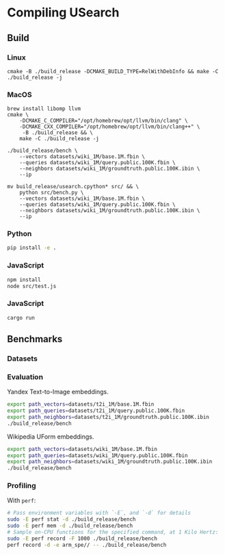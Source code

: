 # Compiling USearch

## Build

### Linux

```
cmake -B ./build_release -DCMAKE_BUILD_TYPE=RelWithDebInfo && make -C ./build_release -j
```

### MacOS

```
brew install libomp llvm
cmake \
    -DCMAKE_C_COMPILER="/opt/homebrew/opt/llvm/bin/clang" \
    -DCMAKE_CXX_COMPILER="/opt/homebrew/opt/llvm/bin/clang++" \
     -B ./build_release && \
    make -C ./build_release -j

./build_release/bench \
    --vectors datasets/wiki_1M/base.1M.fbin \
    --queries datasets/wiki_1M/query.public.100K.fbin \
    --neighbors datasets/wiki_1M/groundtruth.public.100K.ibin \
    --ip

mv build_release/usearch.cpython* src/ && \
    python src/bench.py \
    --vectors datasets/wiki_1M/base.1M.fbin \
    --queries datasets/wiki_1M/query.public.100K.fbin \
    --neighbors datasets/wiki_1M/groundtruth.public.100K.ibin \
    --ip    
```

### Python

```sh
pip install -e .
```

### JavaScript

```sh
npm install
node src/test.js
```

### JavaScript

```sh
cargo run
```

## Benchmarks

### Datasets

### Evaluation

Yandex Text-to-Image embeddings.

```sh
export path_vectors=datasets/t2i_1M/base.1M.fbin
export path_queries=datasets/t2i_1M/query.public.100K.fbin
export path_neighbors=datasets/t2i_1M/groundtruth.public.100K.ibin
./build_release/bench
```

Wikipedia UForm embeddings.

```sh
export path_vectors=datasets/wiki_1M/base.1M.fbin
export path_queries=datasets/wiki_1M/query.public.100K.fbin 
export path_neighbors=datasets/wiki_1M/groundtruth.public.100K.ibin
./build_release/bench
```

### Profiling

With `perf`:

```sh
# Pass environment variables with `-E`, and `-d` for details
sudo -E perf stat -d ./build_release/bench
sudo -E perf mem -d ./build_release/bench
# Sample on-CPU functions for the specified command, at 1 Kilo Hertz:
sudo -E perf record -F 1000 ./build_release/bench
perf record -d -e arm_spe// -- ./build_release/bench
```

